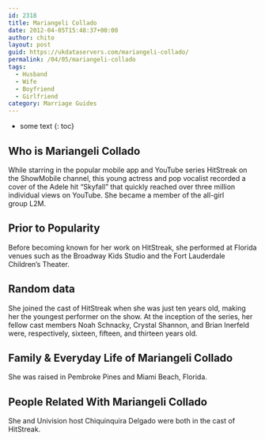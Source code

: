 ```yaml
---
id: 2318
title: Mariangeli Collado
date: 2012-04-05T15:48:37+00:00
author: chito
layout: post
guid: https://ukdataservers.com/mariangeli-collado/
permalink: /04/05/mariangeli-collado
tags:
  - Husband
  - Wife
  - Boyfriend
  - Girlfriend
category: Marriage Guides
---
```


* some text
{: toc}
          
          
## Who is  Mariangeli Collado
                  
                  
                  
While starring in the popular mobile app and YouTube series HitStreak on the ShowMobile channel, this young actress and pop vocalist recorded a cover of the Adele hit &#8220;Skyfall&#8221; that quickly reached over three million individual views on YouTube. She became a member of the all-girl group L2M.
                  
                
                
                
## Prior to Popularity 
                  
                  
                  
Before becoming known for her work on HitStreak, she performed at Florida venues such as the Broadway Kids Studio and the Fort Lauderdale Children&#8217;s Theater.
                  
                
                
                
## Random data 
                  
                  
                  
She joined the cast of HitStreak when she was just ten years old, making her the youngest performer on the show. At the inception of the series, her fellow cast members Noah Schnacky, Crystal Shannon, and Brian Inerfeld were, respectively, sixteen, fifteen, and thirteen years old.
                  
                
                
                
## Family & Everyday Life of Mariangeli Collado
                  
                  
                  
She was raised in Pembroke Pines and Miami Beach, Florida.
                  
                
                
                
## People Related With  Mariangeli Collado
                  
                  
                  
She and Univision host Chiquinquira Delgado were both in the cast of HitStreak.
                  
                
              
            
          
          
          
    
    
  

